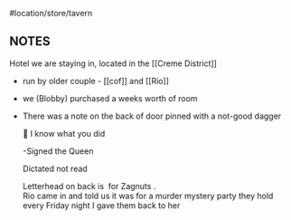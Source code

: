 #location/store/tavern 
## NOTES

Hotel we are staying in, located in the [[Creme District]]

- run by older couple - [[cof]] and [[Rio]]
- we (Blobby) purchased a weeks worth of room
- There was a note on the back of door pinned with a not-good dagger
    
    <aside>
    📒 I know what you did
    
    -Signed the Queen
    
    Dictated not read
    
    </aside>
    
    Letterhead on back is  for Zagnuts .  
    Rio came in and told us it was for a murder mystery party they hold every Friday night
    I gave them back to her
